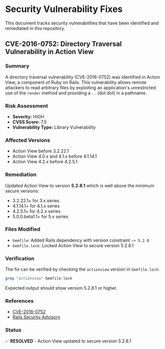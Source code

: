 # Security Vulnerability Fixes

This document tracks security vulnerabilities that have been identified and remediated in this repository.

## CVE-2016-0752: Directory Traversal Vulnerability in Action View

### Summary
A directory traversal vulnerability (CVE-2016-0752) was identified in Action View, a component of Ruby on Rails. This vulnerability allows remote attackers to read arbitrary files by exploiting an application's unrestricted use of the `render` method and providing a `..` (dot dot) in a pathname.

### Risk Assessment
- **Severity:** HIGH
- **CVSS Score:** 7.5
- **Vulnerability Type:** Library Vulnerability

### Affected Versions
- Action View before 3.2.22.1
- Action View 4.0.x and 4.1.x before 4.1.14.1
- Action View 4.2.x before 4.2.5.1

### Remediation
Updated Action View to version **5.2.8.1** which is well above the minimum secure versions:
- 3.2.22.1+ for 3.x series
- 4.1.14.1+ for 4.1.x series
- 4.2.5.1+ for 4.2.x series
- 5.0.0.beta1.1+ for 5.x series

### Files Modified
- `Gemfile`: Added Rails dependency with version constraint `~> 5.2.0`
- `Gemfile.lock`: Locked Action View to secure version 5.2.8.1

### Verification
The fix can be verified by checking the `actionview` version in `Gemfile.lock`:

```bash
grep "actionview" Gemfile.lock
```

Expected output should show version 5.2.8.1 or higher.

### References
- [CVE-2016-0752](https://nvd.nist.gov/vuln/detail/CVE-2016-0752)
- [Rails Security Advisory](https://groups.google.com/g/rubyonrails-security/c/335P1DcLG00)

### Status
✅ **RESOLVED** - Action View updated to secure version 5.2.8.1
